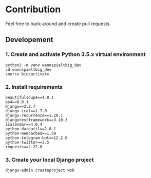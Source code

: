 # Contribution
Feel free to hack around and create pull requests.

## Developement

### 1. Create and activate Python 3.5.x virtual environment
```shell
python3 -m venv wannspieltbig_dev
cd wannspieltbig_dev
source bin/activate
```

### 2. Install requirements
```
beautifulsoup4==4.8.1
bs4==0.0.1
Django==2.2.7
django-ical==1.7.0
django-recurrence==1.10.1
djangorestframework==3.10.3
icalendar==4.0.4
python-dateutil==2.8.1
python-memcached==1.59
python-telegram-bot==12.2.0
python-twitter==3.5
requests==2.22.0
```

### 3. Create your local Django project
```shell
django-admin createproject wsb

```
